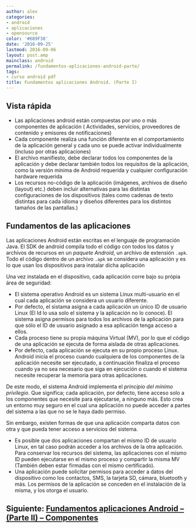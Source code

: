 ```yaml
---
author: alex
categories:
- android
- aplicaciones
- opensource
color: '#689F38'
date: '2016-09-25'
lastmod: 2016-09-06
layout: post.amp
mainclass: android
permalink: /fundamentos-aplicaciones-android-parte/
tags:
- curso android pdf
title: Fundamentos aplicaciones Android. (Parte I)
---
```


## Vista rápida

<!--more--><!--ad-->

* Las aplicaciones android están compuestas por uno o más componentes de aplicación ( Actividades, servícios, proveedores de contenido y emisores de notificaciones)
* Cada componente realiza una función diferente en el comportamiento de la aplicación general y cada uno se puede activar individualmente (incluso por otras aplicaciones)
* El archivo manifiesto, debe declarar todos los componentes de la aplicación y debe declarar también todos los requisitos de la aplicación, como la versión mínima de Android requerida y cualquier configuración hardware requerida
* Los recursos no-código de la aplicación (imágenes, archivos de diseño (layout) etc.) deben incluir alternativas para las distintas configuraciones de los dispositivos (tales como cadenas de texto distintas para cada idioma y diseños diferentes para los distintos tamaños de las pantallas.)

## Fundamentos de las aplicaciones

Las aplicaciones Android están escritas en el lenguaje de programación Java. El SDK de android compila todo el código con todos los datos y archivos de recursos en un _paquete Android_, un archivo de extensión `.apk`. Todo el código dentro de un archivo `.apk` se considera una aplicación y es lo que usan los dispositívos para instalar dicha aplicación

Una vez instalada en el dispositivo, cada aplicación corre bajo su própia área de seguridad:

* El sistema operativo Android es un sistema Linux multi-usuario en el cual cada aplicación se considera un usuario diferente.
* Por defecto, el sistama asigna a cada aplicación un único ID de usuario Linux (El Id lo usa solo el sistema y la aplicación no lo conoce). El sistema asigna permisos para todos los archivos de la aplicación para que sólo el ID de usuario asignado a esa aplicación tenga acceso a ellos.
* Cada proceso tiene su propia máquina Virtual (MV), por lo que el código de una aplicación se ejecuta de forma aislada de otras aplicaciones.
* Por defecto, cada aplicación se ejecuta en su propio proceso Linux. Android inicia el proceso cuando cualquiera de los componentes de la aplicación necesite ser ejecutado, a continuación finaliza el proceso cuando ya no sea necesario que siga en ejecución o cuando el sistema necesite recuperar la memoria para otras aplicaciones.

De este modo, el sistema Android implementa el _principio del mínimo privilegio_. Que significa; cada aplicación, por defecto, tiene acceso solo a los componentes que necesite para ejecutarse, a ninguno más.  Esto crea un entorno muy seguro en el cual una aplicación no puede acceder a partes del sistema a las que no se le haya dado permiso.

Sin embargo, existen formas de que una aplicación comparta datos con otra y que pueda tener acceso a servicios del sistema.

* Es posible que dos aplicaciones compartan el mismo ID de usuario Linux, en tal caso podrán acceder a los archivos de la otra aplicación. Para conservar los recursos del sistema, las aplicaciones con el mismo ID pueden ejecutarse en el mismo proceso y compartir la misma MV (También deben estar firmadas con el mismo certificado).
* Una aplicación puede solicitar permisos para acceder a datos del dispositivo como los contactos, SMS, la tarjeta SD, cámara, bluetooth y más. Los permisos de la aplicación se conceden en el instalación de la misma, y los otorga el usuario.

## Siguiente: [Fundamentos aplicaciones Android – (Parte II) – Componentes](https://elbauldelprogramador.com/fundamentos-aplicaciones-android-parte_18/)
